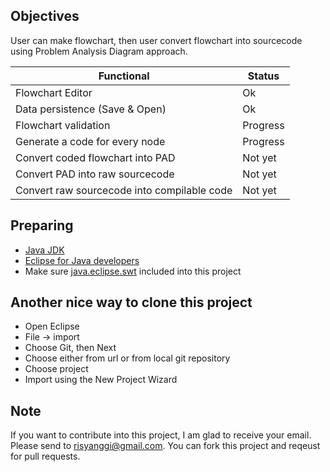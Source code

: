 ## Objectives
User can make flowchart, then user convert flowchart into sourcecode using Problem Analysis Diagram approach.

| Functional | Status
|---|---
| Flowchart Editor | Ok
| Data persistence (Save & Open) | Ok
| Flowchart validation | Progress
| Generate a code for every node | Progress
| Convert coded flowchart into PAD | Not yet
| Convert PAD into raw sourcecode | Not yet
| Convert raw sourcecode into compilable code  | Not yet

## Preparing
- [Java JDK](http://www.oracle.com/technetwork/java/javase/downloads/index.html)
- [Eclipse for Java developers](http://www.oracle.com/technetwork/java/javase/downloads/index.html)
- Make sure [java.eclipse.swt](https://www.eclipse.org/swt/eclipse.php) included into this project

## Another nice way to clone this project
- Open Eclipse
- File -> import
- Choose Git, then Next
- Choose either from url or from local git repository
- Choose project
- Import using the New Project Wizard

## Note
If you want to contribute into this project, I am glad to receive your email. Please send to risyanggi@gmail.com. You can fork this project and reqeust for pull requests.
